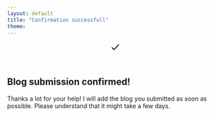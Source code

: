 ```yaml
---
layout: default
title: "Confirmation successfull"
theme: 
---
```


<header class="content-header">
	<svg class="content-icon" xmlns="http://www.w3.org/2000/svg" width="24" height="24" viewBox="0 0 24 24"><defs><linearGradient id="icon-gradient" x1="0%" y1="0%" x2="100%" y2="100%"><stop offset="0%" stop-color="gray" /><stop offset="100%" stop-color="gray" /></linearGradient></defs><path d="M9 16.17L4.83 12l-1.42 1.41L9 19 21 7l-1.41-1.41z"/></svg>
</header>
<article class="content">
 	<h1>Blog submission confirmed!</h1>
 	<p class="-large">Thanks a lot for your help! I will add the blog you submitted as soon as possible. Please understand that it might take a few days.</p>
</article>
<script async src="//pagead2.googlesyndication.com/pagead/js/adsbygoogle.js"></script>
<!-- UWCxBlogs -->
<ins class="adsbygoogle"
     style="display:block"
     data-ad-client="ca-pub-4242118293341339"
     data-ad-slot="6920232204"
     data-ad-format="auto"></ins>
<script>
(adsbygoogle = window.adsbygoogle || []).push({});
</script>